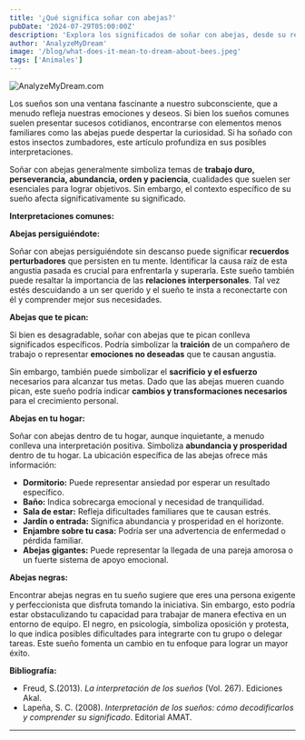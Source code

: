 ```yaml
---
title: '¿Qué significa soñar con abejas?'
pubDate: '2024-07-29T05:00:00Z'
description: 'Explora los significados de soñar con abejas, desde su relación con el trabajo y la abundancia hasta los posibles aspectos negativos que pueden indicar.'
author: 'AnalyzeMyDream'
image: '/blog/what-does-it-mean-to-dream-about-bees.jpeg'
tags: ['Animales']
---
```


![AnalyzeMyDream.com](/blog/what-does-it-mean-to-dream-about-bees.jpeg)


Los sueños son una ventana fascinante a nuestro subconsciente, que a menudo refleja nuestras emociones y deseos. Si bien los sueños comunes suelen presentar sucesos cotidianos, encontrarse con elementos menos familiares como las abejas puede despertar la curiosidad. Si ha soñado con estos insectos zumbadores, este artículo profundiza en sus posibles interpretaciones.

Soñar con abejas generalmente simboliza temas de **trabajo duro, perseverancia, abundancia, orden y paciencia**, cualidades que suelen ser esenciales para lograr objetivos. Sin embargo, el contexto específico de su sueño afecta significativamente su significado.

**Interpretaciones comunes:**

**Abejas persiguiéndote:**

Soñar con abejas persiguiéndote sin descanso puede significar **recuerdos perturbadores** que persisten en tu mente. Identificar la causa raíz de esta angustia pasada es crucial para enfrentarla y superarla. Este sueño también puede resaltar la importancia de las **relaciones interpersonales**. Tal vez estés descuidando a un ser querido y el sueño te insta a reconectarte con él y comprender mejor sus necesidades.

**Abejas que te pican:**

Si bien es desagradable, soñar con abejas que te pican conlleva significados específicos. Podría simbolizar la **traición** de un compañero de trabajo o representar **emociones no deseadas** que te causan angustia. 

Sin embargo, también puede simbolizar el **sacrificio y el esfuerzo** necesarios para alcanzar tus metas. Dado que las abejas mueren cuando pican, este sueño podría indicar **cambios y transformaciones necesarios** para el crecimiento personal.

**Abejas en tu hogar:**

Soñar con abejas dentro de tu hogar, aunque inquietante, a menudo conlleva una interpretación positiva. Simboliza **abundancia y prosperidad** dentro de tu hogar. La ubicación específica de las abejas ofrece más información:

- **Dormitorio:** Puede representar ansiedad por esperar un resultado específico.
- **Baño:** Indica sobrecarga emocional y necesidad de tranquilidad.
- **Sala de estar:** Refleja dificultades familiares que te causan estrés.
- **Jardín o entrada:** Significa abundancia y prosperidad en el horizonte.
- **Enjambre sobre tu casa:** Podría ser una advertencia de enfermedad o pérdida familiar.
- **Abejas gigantes:** Puede representar la llegada de una pareja amorosa o un fuerte sistema de apoyo emocional.

**Abejas negras:**

Encontrar abejas negras en tu sueño sugiere que eres una persona exigente y perfeccionista que disfruta tomando la iniciativa. Sin embargo, esto podría estar obstaculizando tu capacidad para trabajar de manera efectiva en un entorno de equipo. El negro, en psicología, simboliza oposición y protesta, lo que indica posibles dificultades para integrarte con tu grupo o delegar tareas. Este sueño fomenta un cambio en tu enfoque para lograr un mayor éxito.

**Bibliografía:**

* Freud, S.(2013). *La interpretación de los sueños* (Vol. 267). Ediciones Akal.
* Lapeña, S. C. (2008). *Interpretación de los sueños: cómo decodificarlos y comprender su significado*. Editorial AMAT.

---